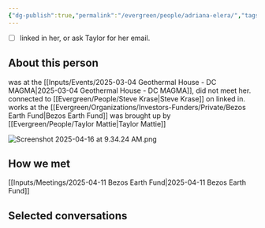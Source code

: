 ```yaml
---
{"dg-publish":true,"permalink":"/evergreen/people/adriana-elera/","tags":["people"]}
---
```



- [ ] linked in her, or ask Taylor for her email.
## About this person
was at the [[Inputs/Events/2025-03-04 Geothermal House - DC MAGMA\|2025-03-04 Geothermal House - DC MAGMA]], did not meet her.
connected to [[Evergreen/People/Steve Krase\|Steve Krase]] on linked in.
works at the [[Evergreen/Organizations/Investors-Funders/Private/Bezos Earth Fund\|Bezos Earth Fund]]
was brought up by [[Evergreen/People/Taylor Mattie\|Taylor Mattie]]

![Screenshot 2025-04-16 at 9.34.24 AM.png](/img/user/Attachments/Screenshot%202025-04-16%20at%209.34.24%20AM.png)
## How we met
[[Inputs/Meetings/2025-04-11 Bezos Earth Fund\|2025-04-11 Bezos Earth Fund]]

## Selected conversations
